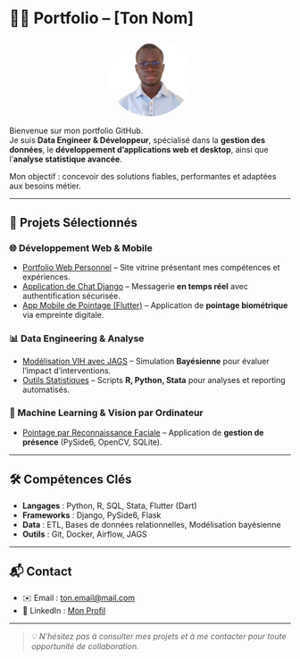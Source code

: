 # 👨‍💻 Portfolio – [Ton Nom]

<p align="center">
  <img src="image.png" alt="Photo de profil" width="150" style="border-radius:50%;">
</p>

Bienvenue sur mon portfolio GitHub.  
Je suis **Data Engineer & Développeur**, spécialisé dans la **gestion des données**, le **développement d’applications web et desktop**, ainsi que l’**analyse statistique avancée**.  

Mon objectif : concevoir des solutions fiables, performantes et adaptées aux besoins métier.

---

## 📂 Projets Sélectionnés

### 🌐 Développement Web & Mobile
- [Portfolio Web Personnel](https://tonlien-portfolio.com) – Site vitrine présentant mes compétences et expériences.  
- [Application de Chat Django](https://github.com/tonpseudo/chat-django) – Messagerie **en temps réel** avec authentification sécurisée.  
- [App Mobile de Pointage (Flutter)](https://github.com/tonpseudo/pointage-flutter) – Application de **pointage biométrique** via empreinte digitale.  

### 📊 Data Engineering & Analyse
- [Modélisation VIH avec JAGS](https://github.com/tonpseudo/vih-bayesian-model) – Simulation **Bayésienne** pour évaluer l’impact d’interventions.  
- [Outils Statistiques](https://github.com/tonpseudo/data-tools) – Scripts **R, Python, Stata** pour analyses et reporting automatisés.  

### 🤖 Machine Learning & Vision par Ordinateur
- [Pointage par Reconnaissance Faciale](https://github.com/tonpseudo/attendance-face-recognition) – Application de **gestion de présence** (PySide6, OpenCV, SQLite).  

---

## 🛠️ Compétences Clés
- **Langages** : Python, R, SQL, Stata, Flutter (Dart)  
- **Frameworks** : Django, PySide6, Flask  
- **Data** : ETL, Bases de données relationnelles, Modélisation bayésienne  
- **Outils** : Git, Docker, Airflow, JAGS  

---

## 📬 Contact
- ✉️ Email : [ton.email@mail.com](mailto:ton.email@mail.com)  
- 💼 LinkedIn : [Mon Profil](https://www.linkedin.com/in/tonlinkedin/)  

---

> 💡 *N’hésitez pas à consulter mes projets et à me contacter pour toute opportunité de collaboration.*
